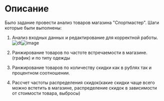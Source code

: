 # Описание
Было задание провести анализ товаров магазина "Спортмастер".
Шаги которые были выполнены:
1. Анализ входных данных и редактирование для корректной работы.![dt](https://user-images.githubusercontent.com/105629156/183861404-520764ce-6c96-447f-9f7e-de972a7e5bb4.png)![image](https://user-images.githubusercontent.com/105629156/183864036-93239cb3-a0ee-4e9b-b2d1-d3561a5f73f5.png)

2. Ранжирование товаров по частоте встречаемости в магазине. (график) и по типу одежды
3. Ранжирование товаров по количеству скидки как в рублях так и процентном соотношении.
4. Рассчет частоты распределения скидок(какие скидки чаще всего можно встетить в магазине,
 распределение скидок в зависимости от стоимости товара, выбросы)
